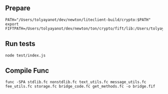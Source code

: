 
## Prepare

```
PATH="/Users/tolyayanot/dev/newton/liteclient-build/crypto:$PATH"
export FIFTPATH=/Users/tolyayanot/dev/newton/ton/crypto/fift/lib:/Users/tolyayanot/dev/newton/ton/crypto/
```

## Run tests

```
node test/index.js
```

## Compile Func

```
func -SPA stdlib.fc nonstdlib.fc text_utils.fc message_utils.fc fee_utils.fc storage.fc bridge_code.fc get_methods.fc -o bridge.fif
```